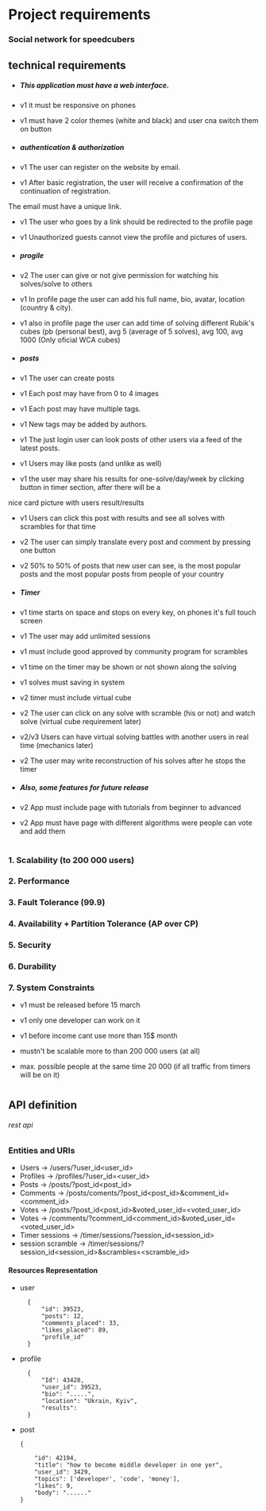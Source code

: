 # Project requirements

### Social network for speedcubers

  

###

  

## technical requirements 

  

- ##### This application must have a web interface. 

 - v1 it must be responsive on phones

 - v1 must have 2 color themes (white and black) and user cna switch them on button

  

  

- ##### authentication & authorization

 - v1 The user can register on the website by email. 

 - v1 After basic registration, the user will receive a confirmation of the continuation of registration. 

 The email must have a unique link.

 - v1 The user who goes by a link should be redirected to the profile page

 - v1 Unauthorized guests cannot view the profile and pictures of users.

  

- ##### progile 

 - v2 The user can give or not give permission for watching his solves/solve to others

 - v1 In profile page the user can add his full name, bio, avatar, location (country & city).
 - v1 also in profile page the user can add time of solving different Rubik's cubes (pb (personal best), avg 5 (average of 5 solves), avg 100, avg 1000 (Only oficial WCA cubes)

- ##### posts

 - v1 The user can create posts

 - v1 Each post may have from 0 to 4 images 

 - v1 Each post may have multiple tags.

 - v1 New tags may be added by authors.

 - v1 The just login user can look posts of other users via a feed of the latest posts.

 - v1 Users may like posts (and unlike as well)

 - v1 the user may share his results for one-solve/day/week by clicking button in timer section, after there will be a 

 nice card picture with users result/results

 - v1 Users can click this post with results and see all solves with scrambles for that time

 - v2 The user can simply translate every post and comment by pressing one button 

 - v2 50% to 50% of posts that new user can see, is the most popular posts and the most popular posts from people of your country

  

- ##### <p id="timer">Timer</p>

 - v1 time starts on space and stops on every key, on phones it's full touch screen

 - v1 The user may add unlimited sessions 

 - v1 must include good approved by community program for scrambles 

 - v1 time on the timer may be shown or not shown along the solving

 - v1 solves must saving in system 

 - v2 timer must include virtual cube

 - v2 The user can click on any solve with scramble (his or not) and watch solve (virtual cube requirement later)

 - v2/v3 Users can have virtual solving battles with another users in real time (mechanics later)

 - v2 The user may write reconstruction of his solves after he stops the timer

  

- ##### Also, some features for future release

 - v2 App must include page with tutorials from beginner to advanced

 - v2 App must have page with different algorithms were people can vote and add them

#

  

### 1. Scalability (to 200 000 users)

  

### 2. Performance

  

### 3. Fault Tolerance (99.9)

  

### 4. Availability + Partition Tolerance (AP over CP)


### 5. Security 

  

### 6. Durability 

  

### 7. System Constraints

 - v1 must be released before 15 march

 - v1 only one developer can work on it

 - v1 before income cant use more than 15$ month 

 - mustn't be scalable more to than 200 000 users (at all)

 - max. possible people at the same time 20 000 (if all traffic from timers will be on it) 

#

  

## API definition

###### rest api

  

### Entities and URIs

-   Users ->  /users/?user_id<user_id>
-   Profiles -> /profiles/?user_id=<user_id>
-   Posts -> /posts/?post_id<post_id>
-   Comments ->  /posts/coments/?post_id<post_id>&comment_id=<comment_id>
-   Votes ->  /posts/?post_id<post_id>&voted_user_id=<voted_user_id>
-   Votes ->  /comments/?comment_id<comment_id>&voted_user_id=<voted_user_id>
-   Timer sessions ->  /timer/sessions/?session_id<session_id>
-   session scramble ->  /timer/sessions/?session_id<session_id>&scrambles=<scramble_id>

  

#### Resources Representation 

- user 
 
		{
			"id": 39523,
			"posts": 12,
			"comments_placed": 33,
			"likes_placed": 89,
			"profile_id"			
		}

- profile 

		{
			"Id": 43428,
			"user_id": 39523,
			"bio": ".....",
			"location": "Ukrain, Kyiv",
			"results": 
		}

-   post  

		{
	
			"id": 42194,
			"title": "how to become middle developer in one yer",
			"user_id": 3429,
			"topics": ['developer', 'code', 'money'],
			"likes": 9, 
			"body": "......"
		}
